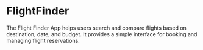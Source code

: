 # FlightFinder
The Flight Finder App helps users search and compare flights based on destination, date, and budget. It provides a simple interface for booking and managing flight reservations.
